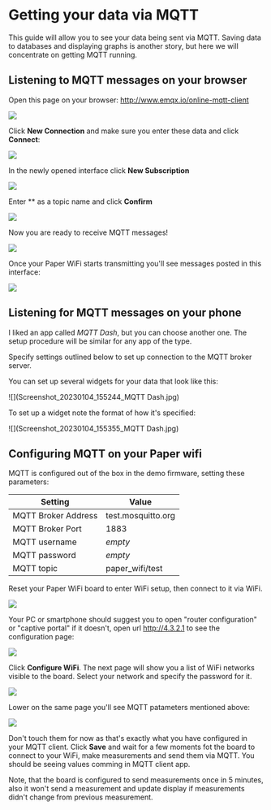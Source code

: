 # Getting your data via MQTT
This guide will allow you to see your data being sent via MQTT. Saving data to databases and displaying graphs is another story, but here we will concentrate on getting MQTT running.

## Listening to MQTT messages on your browser 
Open this page on your browser: http://www.emqx.io/online-mqtt-client

![](Pasted%20image%2020230104153006.png)

Click **New Connection** and make sure you enter these data and click **Connect**:

![](Pasted%20image%2020230104153241.png)

In the newly opened interface click **New Subscription** 

![](Pasted%20image%2020230104153412.png)

Enter ** as a topic name and click **Confirm**

![](Pasted%20image%2020230104153545.png)

Now you are ready to receive MQTT messages!

![](Pasted%20image%2020230104153658.png)

Once your Paper WiFi starts transmitting you'll see messages posted in this interface:

![](Pasted%20image%2020230104153807.png)

## Listening for MQTT messages on your phone 

I liked an app called *MQTT Dash*, but you can choose another one. The setup procedure will be similar for any app of the type.

Specify settings outlined below to set up connection to the MQTT broker server.

You can set up several widgets for your data that look like this:

![](Screenshot_20230104_155244_MQTT Dash.jpg)

To set up a widget note the format of how it's specified:

![](Screenshot_20230104_155355_MQTT Dash.jpg)

## Configuring MQTT on your Paper wifi

MQTT is configured out of the box in the demo firmware, setting these parameters:

| Setting             | Value              |
| ------------------- | ------------------ |
| MQTT Broker Address | test.mosquitto.org |
| MQTT Broker Port    | 1883               |
| MQTT username       | _empty_            |
| MQTT password       | _empty_            |
| MQTT topic          | paper_wifi/test    |

Reset your Paper WiFi board to enter WiFi setup, then connect to it via WiFi. 

![](Pasted%20image%2020230104154422.png)

Your PC or smartphone should suggest you to open "router configuration" or "captive portal" if it doesn't, open url http://4.3.2.1 to see the configuration page:

![](Screenshot_20230104_152542_CaptivePortalLogin.jpg)

Click **Configure WiFi**. The next page will show you a list of WiFi networks visible to the board. Select your network and specify the password for it.

![](Screenshot_20230104_152606_CaptivePortalLogin.jpg)

Lower on the same page you'll see MQTT patameters mentioned above:

![](Screenshot_20230104_152621_CaptivePortalLogin.jpg)

Don't touch them for now as that's exactly what you have configured in your MQTT client. Click **Save** and wait for a few moments fot the board to connect to your WiFi, make measurements and send them via MQTT. You should be seeing values comming in MQTT client app. 

Note, that the board is configured to send measurements once in 5 minutes, also it won't send a measurement and update display if measurements didn't change from previous measurement.
